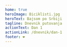 ```yaml
---
home: true
heroImage: Biciklisti.jpg
heroText: Bajsom po Srbiji
tagline: Dnevnik putovanja
actionText: Dan 1
actionLink: /dnevnik/dan-1
footer: ❤️
---
```

